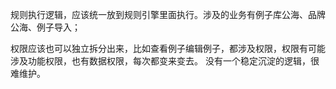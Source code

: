 

规则执行逻辑，应该统一放到规则引擎里面执行。涉及的业务有例子库公海、品牌公海、例子导入；

权限应该也可以独立拆分出来，比如查看例子编辑例子，都涉及权限，权限有可能涉及功能权限，也有数据权限，每次都变来变去。
没有一个稳定沉淀的逻辑，很难维护。

